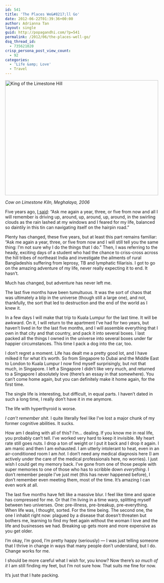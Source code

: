 ```yaml
---
id: 541
title: 'The Places We&#8217;ll Go'
date: 2012-06-22T01:39:36+00:00
author: Adrianna Tan
layout: single
guid: http://popagandhi.com/?p=541
permalink: /2012/06/the-places-well-go/
dsq_thread_id:
  - 735621020
crisp_persona_post_view_count:
  - 92
categories:
  - 'Life &amp; Love'
  - Travel
---
```

[<img src="http://farm1.staticflickr.com/96/230303799_1efbfe6e73.jpg" width="500" height="375" alt="King of the Limestone Hill" />](http://www.flickr.com/photos/skinnylatte/230303799/ "King of the Limestone Hill by skinnylatte, on Flickr")

_Cow on Limestone Kiln, Meghalaya, 2006_

Five years ago, [I said](http://popagandhi.com/2007/02/chasing-the-monsoon/): &#8220;Ask me again a year, three, or five from now and all I will remember is driving up, around, up, around, up, around, in the swirling clouds as the rain lashed at my windows and I feared for my life, balanced so daintily in this tin can navigating itself on the hairpin road.&#8221;

Plenty has changed, these five years, but at least this part remains familiar: &#8220;Ask me again a year, three, or five from now and I will still tell you the same thing: I’m not sure why I do the things that I do.&#8221; Then, I was referring to the heady, exciting days of a student who had the chance to criss-cross across the hill tribes of northeast India and investigate the ailments of rural Bangladeshis suffering from leprosy, TB and lymphatic filiarisis. I got to go on the amazing adventure of my life, never really expecting it to end. It hasn&#8217;t.

Much has changed, but adventure has never left me.

The last five months have been tumultuous. It was the sort of chaos that was ultimately a blip in the universe (though still a large one), and not, thankfully, the sort that led to destruction and the end of the world as I knew it.

In a few days I will make that trip to Kuala Lumpur for the last time. It will be awkward. On it, I will return to the apartment I&#8217;ve had for two years, but haven&#8217;t lived in for the last five months, and I will assemble everything that I own in that city and that country, and pack it into several boxes. I last packed all the things I owned in the universe into several boxes under far happier circumstances. This time I pack a dog into the car, too.

I don&#8217;t regret a moment. Life has dealt me a pretty good lot, and I have milked it for what it&#8217;s worth. So from Singapore to Dubai and the Middle East to London to Kuala Lumpur I now find myself surprisingly, but not that much, in Singapore. I left a Singapore I didn&#8217;t like very much, and returned to a Singapore I absolutely love (there&#8217;s an essay in that somewhere). You can&#8217;t come home again, but you can definitely make it home again, for the first time.

The single life is interesting, but difficult, in equal parts. I haven&#8217;t dated in such a long time, I really don&#8217;t have it in me anymore.

The life with hyperthyroid is worse.

_I can&#8217;t remember shit._ I quite literally feel like I&#8217;ve lost a major chunk of my former cognitive abilities. It sucks.

How am I dealing with all of this? I&#8217;m… dealing. If you know me in real life, you probably can&#8217;t tell. I&#8217;ve worked very hard to keep it invisible. My heart rate still goes nuts. I drop a ton of weight or I put it back and I drop it again. I am manic and then I am exhausted. I am utterly intolerant to heat, even in an air-conditioned room I am _hot_. I don&#8217;t need any medical diagnosis here (I am actively under the care of the medical professionals here, no worries). I just wish I could get my memory back. I&#8217;ve gone from one of those people with super memories to one of those who has to scribble down _everything_. I don&#8217;t remember people I&#8217;ve just met (this has never happened before), I don&#8217;t remember even meeting them, most of the time. It&#8217;s amazing I can even work at all.

The last five months have felt like a massive blur. I feel like time and space has compressed for me. Or that I&#8217;m living in a time warp, splitting myself between two universes. One: pre-illness, pre-breakup, pre-everything. When life was, I thought, sorted. For the time being. The second one, the one I inhabit right now: plagued by a disease that doesn&#8217;t threaten but bothers me, learning to find my feet again without the woman I love and the life and businesses we had. Breaking up gets more and more expensive as you get older.

I&#8217;m okay, I&#8217;m good, I&#8217;m pretty happy (seriously) — I was just telling someone that I thrive in change in ways that many people don&#8217;t understand, but I do. Change works for me.

I should be more careful what I wish for, you know? Now there&#8217;s _so much of it_ I am still finding my feet, but I&#8217;m not sure how. That suits me fine for now.

It&#8217;s just that I hate packing.
